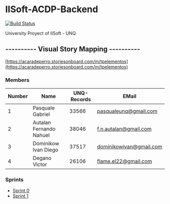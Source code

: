 # IISoft-ACDP-Backend

[![Build Status](https://travis-ci.org/pasqualegabriel/IISoft-ACDP-Backend.svg?branch=master)](https://travis-ci.org/pasqualegabriel/IISoft-ACDP-Backend)

University Proyect of IISoft - UNQ

## ---------- Visual Story Mapping ----------
[https://acaradeperro.storiesonboard.com/m/tpelementos](https://acaradeperro.storiesonboard.com/m/tpelementos)

### Members

Number |       Name              | UNQ-Records |    EMail
-------|-------------------------|-------------|------------------------
1      | Pasquale Gabriel        |    33566    | pasqualeunq@gmail.com
2      | Autalan Fernando Nahuel |    38046    | f.n.autalan@gmail.com
3      | Dominikow Ivan Diego    |    37517    | dominikowivan@gmail.com
4      | Degano Victor           |    26106    | flame.el22@gmail.com

### Sprints

- [Sprint 0][1]
- [Sprint 1][2]

[1]: ./sprints/sprint0/README.md
[2]: ./sprints/sprint1/README.md
